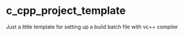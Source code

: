# c_cpp_project_template
 Just a little template for setting up a build batch file with vc++ compiler
